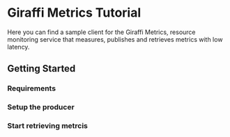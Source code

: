 # Giraffi Metrics Tutorial

Here you can find a sample client for the Giraffi Metrics, resource monitoring service that measures, publishes and retrieves metrics with low latency.

## Getting Started

### Requirements

### Setup the producer

### Start retrieving metrcis


